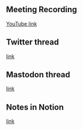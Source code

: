## Meeting Recording

[YouTube link](https://youtu.be/9ILx4rJrIak?si=u-lesZw6A9hJbfm2)

## Twitter thread

[link](https://twitter.com/Orthogonal_Lab/status/1726046230914970006)

## Mastodon thread

[link](https://neuromatch.social/@OREL/111434569101645794)

## Notes in Notion

[link](https://www.notion.so/jopro-org/SMN-2023-46-396841531dfb4453b2eba0371af09b32?pvs=4)
